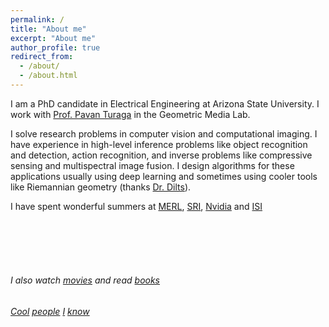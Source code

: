 ```yaml
---
permalink: /
title: "About me"
excerpt: "About me"
author_profile: true
redirect_from: 
  - /about/
  - /about.html
---
```


I am a PhD candidate in Electrical Engineering at Arizona State University. I work with [Prof. Pavan Turaga](https://pavanturaga.com/) in the Geometric Media Lab. 

I solve research problems in computer vision and computational imaging. I have experience in high-level inference problems like object recognition and detection, action recognition, and inverse problems like compressive sensing and multispectral image fusion. I design algorithms for these applications usually using deep learning and sometimes using cooler tools like Riemannian geometry (thanks [Dr. Dilts](https://infinityplusonemath.wordpress.com/2017/02/18/asteroids-on-a-donut/)).

I have spent wonderful summers at [MERL](http://www.merl.com/), [SRI](https://www.sri.com/), [Nvidia](https://www.nvidia.com/) and [ISI](https://www.isical.ac.in/) 

<br>
<br>
<br>
<br>

###### I also watch [movies](https://letterboxd.com/suhaslohit/) and read [books](https://www.goodreads.com/review/list/24730631)
###### [Cool](https://kuldeepkulkarni.github.io/) [people](https://rushila.com/) [I](https://web.asu.edu/imaging-lyceum/home) [know](http://www.public.asu.edu/~asom2/)
